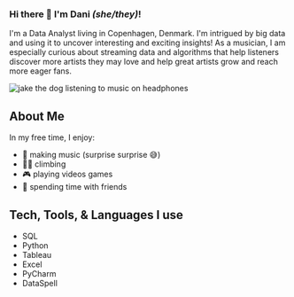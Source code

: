 ### Hi there 👋 I'm Dani _(she/they)_!

I'm a Data Analyst living in Copenhagen, Denmark. I'm intrigued by big data and using it to uncover interesting and exciting insights! As a musician, I am especially curious about streaming data and algorithms that help listeners discover more artists they may love and help great artists grow and reach more eager fans.

![jake the dog listening to music on headphones](https://media.giphy.com/media/cgW5iwX0e37qg/giphy.gif)

## About Me

In my free time, I enjoy: 
- 🎸 making music (surprise surprise 😅)
- 🧗‍♀️ climbing
- 🎮 playing videos games
- 💜 spending time with friends

## Tech, Tools, & Languages I use
- SQL
- Python
- Tableau
- Excel
- PyCharm
- DataSpell

<!--
**danioprea/danioprea** is a ✨ _special_ ✨ repository because its `README.md` (this file) appears on your GitHub profile.

Here are some ideas to get you started:

- 🔭 I’m currently working on ...
- 🌱 I’m currently learning ...
- 👯 I’m looking to collaborate on ...
- 🤔 I’m looking for help with ...
- 💬 Ask me about ...
- 📫 How to reach me: ...
- 😄 Pronouns: ...
- ⚡ Fun fact: ...
-->
